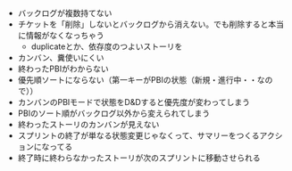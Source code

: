 
* バックログが複数持てない
* チケットを「削除」しないとバックログから消えない。でも削除すると本当に情報がなくなっちゃう
    * duplicateとか、依存度のつよいストーリを
* カンバン、糞使いにくい
* 終わったPBIがわからない
* 優先順ソートにならない（第一キーがPBIの状態（新規・進行中・・なので））
* カンバンのPBIモードで状態をD&Dすると優先度が変わってしまう
* PBIのソート順がバックログ以外から変えられてしまう
* 終わったストーリのカンバンが見えない
* スプリントの終了が単なる状態変更じゃなくって、サマリーをつくるアクションになってる
* 終了時に終わらなかったストーリが次のスプリントに移動させられる
